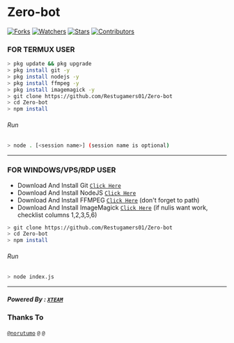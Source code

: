 # Zero-bot
<a href="https://github.com/Restugamers01/Zero-bot/network/members"><img title="Forks" src="https://img.shields.io/github/forks/Restugamers01/Zero-bot?label=Forks&color=blue&style=flat-square"></a>
<a href="https://github.com/Restugamers01/Zero-bot/watchers"><img title="Watchers" src="https://img.shields.io/github/watchers/Restugamers01/Zero-bot?label=Watchers&color=green&style=flat-square"></a>
<a href="https://github.com/Restugamers01/Zero-bot/stargazers"><img title="Stars" src="https://img.shields.io/github/stars/Restugamers01/Zero-bot?label=Stars&color=yellow&style=flat-square"></a>
<a href="https://github.com/Restugamers01/Zero-bot/graphs/contributors"><img title="Contributors" src="https://img.shields.io/github/contributors/Restugamers01/Zero-bot?label=Contributors&color=blue&style=flat-square"></a>

### FOR TERMUX USER
```bash
> pkg update && pkg upgrade
> pkg install git -y
> pkg install nodejs -y
> pkg install ffmpeg -y
> pkg install imagemagick -y
> git clone https://github.com/Restugamers01/Zero-bot
> cd Zero-bot
> npm install
```
###### Run
```bash
> node . [<session name>] (session name is optional)
```

---------

### FOR WINDOWS/VPS/RDP USER
* Download And Install Git [`Click Here`](https://git-scm.com/downloads) <br>
* Download And Install NodeJS [`Click Here`](https://nodejs.org/en/download) <br>
* Download And Install FFMPEG [`Click Here`](https://ffmpeg.org/download.html) (don't forget to path) 
* Download And Install ImageMagick [`Click Here`](https://imagemagick.org/script/download.php) (if nulis want work,  checklist columns 1,2,3,5,6) 
```bash
> git clone https://github.com/Restugamers01/Zero-bot
> cd Zero-bot
> npm install
```
###### Run
```bash
> node index.js
```
--------------

##### Powered By : [`XTEAM`](https://api.xteam.xyz)

### Thanks To 
[`@norutumo`](https://github.com/Norutomo)
[`@`]()
[`@`]()
